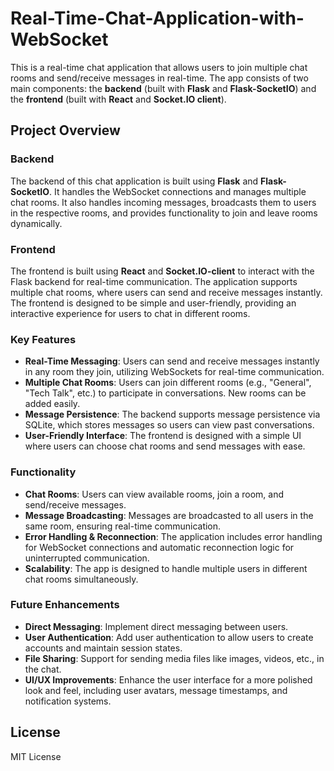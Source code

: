 # Real-Time-Chat-Application-with-WebSocket

This is a real-time chat application that allows users to join multiple chat rooms and send/receive messages in real-time. The app consists of two main components: the **backend** (built with **Flask** and **Flask-SocketIO**) and the **frontend** (built with **React** and **Socket.IO client**).

## Project Overview

### Backend
The backend of this chat application is built using **Flask** and **Flask-SocketIO**. It handles the WebSocket connections and manages multiple chat rooms. It also handles incoming messages, broadcasts them to users in the respective rooms, and provides functionality to join and leave rooms dynamically.

### Frontend
The frontend is built using **React** and **Socket.IO-client** to interact with the Flask backend for real-time communication. The application supports multiple chat rooms, where users can send and receive messages instantly. The frontend is designed to be simple and user-friendly, providing an interactive experience for users to chat in different rooms.

### Key Features

- **Real-Time Messaging**: Users can send and receive messages instantly in any room they join, utilizing WebSockets for real-time communication.
- **Multiple Chat Rooms**: Users can join different rooms (e.g., "General", "Tech Talk", etc.) to participate in conversations. New rooms can be added easily.
- **Message Persistence**: The backend supports message persistence via SQLite, which stores messages so users can view past conversations.
- **User-Friendly Interface**: The frontend is designed with a simple UI where users can choose chat rooms and send messages with ease.

### Functionality
- **Chat Rooms**: Users can view available rooms, join a room, and send/receive messages.
- **Message Broadcasting**: Messages are broadcasted to all users in the same room, ensuring real-time communication.
- **Error Handling & Reconnection**: The application includes error handling for WebSocket connections and automatic reconnection logic for uninterrupted communication.
- **Scalability**: The app is designed to handle multiple users in different chat rooms simultaneously.

### Future Enhancements
- **Direct Messaging**: Implement direct messaging between users.
- **User Authentication**: Add user authentication to allow users to create accounts and maintain session states.
- **File Sharing**: Support for sending media files like images, videos, etc., in the chat.
- **UI/UX Improvements**: Enhance the user interface for a more polished look and feel, including user avatars, message timestamps, and notification systems.

## License
MIT License
